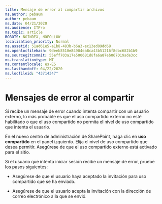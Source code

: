 ```yaml
---
title: Mensaje de error al compartir archivos
ms.author: pebaum
author: pebaum
ms.date: 04/21/2020
ms.audience: ITPro
ms.topic: article
ROBOTS: NOINDEX, NOFOLLOW
localization_priority: Normal
ms.assetid: 51ad61e5-a1b8-483b-b6a3-ec13ed09dd68
ms.openlocfilehash: 9deeb8510e84904ea8ca43b51216f8dbc682b1b9
ms.sourcegitcommit: 55eff703a17e500681d8fa6a87eb067019ade3cc
ms.translationtype: MT
ms.contentlocale: es-ES
ms.lasthandoff: 04/22/2020
ms.locfileid: "43714347"
---
```

# <a name="error-messages-when-sharing"></a>Mensajes de error al compartir

Si recibe un mensaje de error cuando intenta compartir con un usuario externo, lo más probable es que el uso compartido externo no esté habilitado o que el uso compartido no permita el nivel de uso compartido que intenta el usuario.
  
En el nuevo centro de administración de SharePoint, haga clic en **uso compartido** en el panel izquierdo. Elija el nivel de uso compartido que desea permitir. Asegúrese de que el uso compartido externo está activado para el sitio. 
  
Si el usuario que intenta iniciar sesión recibe un mensaje de error, pruebe los pasos siguientes:
  
- Asegúrese de que el usuario haya aceptado la invitación para uso compartido que se ha enviado.
    
- Asegúrese de que el usuario acepta la invitación con la dirección de correo electrónico a la que se envió.
    


